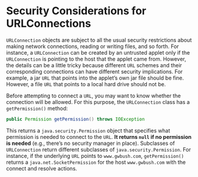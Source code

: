 # Security Considerations for URLConnections

`URLConnection` objects are subject to all the usual security restrictions about making network connections, reading or writing files, and so forth. For instance, a `URLConnection` can be created by an untrusted applet only if the `URLConnection` is pointing to the host that the applet came from. However, the details can be a little tricky because different `URL` schemes and their corresponding connections can have different security implications. For example, a jar `URL` that points into the applet’s own jar file should be fine. However, a file `URL` that points to a local hard drive should not be.

Before attempting to connect a `URL`, you may want to know whether the connection will be allowed. For this purpose, the `URLConnection` class has a `getPermission()` method:

```java
public Permission getPermission() throws IOException
```

This returns a `java.security.Permission` object that specifies what permission is needed to connect to the `URL`. **It returns `null` if no permission is needed** (e.g., there’s no security manager in place). Subclasses of `URLConnection` return different subclasses of `java.security.Permission`. For instance, if the underlying `URL` points to `www.gwbush.com`, `getPermission()` returns a `java.net.SocketPermission` for the host `www.gwbush.com` with the connect and resolve actions.
